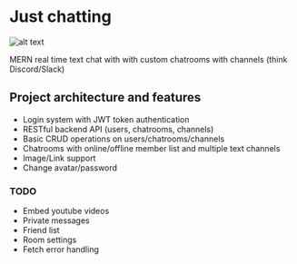 # Just chatting

![alt text](https://i.imgur.com/v4snnR8.png)

MERN real time text chat with with custom chatrooms with channels (think Discord/Slack)

## Project architecture and features

* Login system with JWT token authentication
* RESTful backend API (users, chatrooms, channels)
* Basic CRUD operations on users/chatrooms/channels
* Chatrooms with online/offline member list and multiple text channels
* Image/Link support
* Change avatar/password

### TODO

* Embed youtube videos
* Private messages
* Friend list
* Room settings
* Fetch error handling
